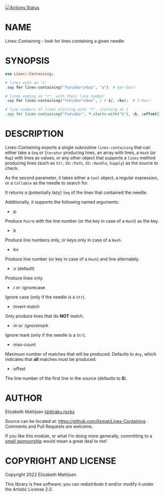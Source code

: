 [![Actions Status](https://github.com/lizmat/Lines-Containing/actions/workflows/test.yml/badge.svg)](https://github.com/lizmat/Lines-Containing/actions)

NAME
====

Lines::Containing - look for lines containing a given needle

SYNOPSIS
========

```raku
use Lines::Containing;

# lines with an "a"
.say for lines-containing("foo\nbar\nbaz", "a")  # bar␤baz␤

# lines ending on "r", with their line number
.say for lines-containing("foo\nbar\nbaz", / r $/, :kv);  # 1␤bar␤

# line numbers of lines starting with "f", starting at 1
.say for lines-containing("foo\nbar", *.starts-with("b"), :k, :offset(1));  # 2␤
```

DESCRIPTION
===========

Lines::Containing exports a single subroutine `lines-containing` that can either take a `Seq` or `Iterator` producing lines, an array with lines, a `Hash` (or `Map`) with lines as values, or any other object that supports a `lines` method producing lines (such as `Str`, `IO::Path`, `IO::Handle`, `Supply`) as the source to check.

As the second parameter, it takes either a `Cool` object, a regular expression, or a `Callable` as the needle to search for.

It returns a (potentially lazy) `Seq` of the lines that contained the needle.

Additionally, it supports the following named arguments:

  * :p

Produce `Pair`s with the line number (or the key in case of a `Hash`) as the key.

  * :k

Produce line numbers only, or keys only in case of a `Hash`.

  * :kv

Produce line number (or key in case of a `Hash`) and line alternately.

  * :v (default)

Produce lines only.

  * :i or :ignorecase

Ignore case (only if the needle is a `Str`).

  * :invert-match

Only produce lines that do **NOT** match.

  * :m or :ignoremark

Ignore mark (only if the needle is a `Str`).

  * :max-count

Maximum number of matches that will be produced. Defaults to `Any`, which indicates that **all** matches must be produced.

  * :offset

The line number of the first line in the source (defaults to **0**).

AUTHOR
======

Elizabeth Mattijsen <liz@raku.rocks>

Source can be located at: https://github.com/lizmat/Lines-Containing . Comments and Pull Requests are welcome.

If you like this module, or what I’m doing more generally, committing to a [small sponsorship](https://github.com/sponsors/lizmat/) would mean a great deal to me!

COPYRIGHT AND LICENSE
=====================

Copyright 2022 Elizabeth Mattijsen

This library is free software; you can redistribute it and/or modify it under the Artistic License 2.0.

